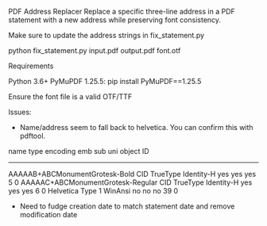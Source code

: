 PDF Address Replacer
Replace a specific three-line address in a PDF statement with a new address while preserving font consistency.

Make sure to update the address strings in fix_statement.py

python fix_statement.py input.pdf output.pdf font.otf

Requirements

Python 3.6+
PyMuPDF 1.25.5: pip install PyMuPDF==1.25.5

Ensure the font file is a valid OTF/TTF

Issues:
- Name/address seem to fall back to helvetica. You can confirm this with pdftool. 

name                                 type              encoding         emb sub uni object ID
------------------------------------ ----------------- ---------------- --- --- --- ---------
AAAAAB+ABCMonumentGrotesk-Bold       CID TrueType      Identity-H       yes yes yes      5  0
AAAAAC+ABCMonumentGrotesk-Regular    CID TrueType      Identity-H       yes yes yes      6  0
Helvetica                            Type 1            WinAnsi          no  no  no      39  0


- Need to fudge creation date to match statement date and remove modification date
